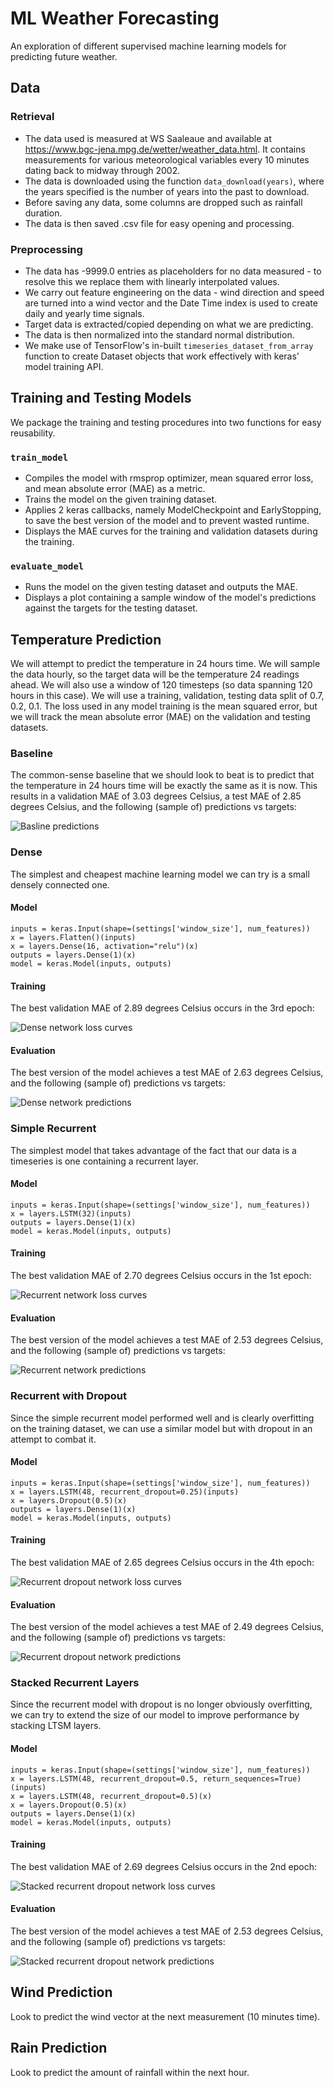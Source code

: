 # ML Weather Forecasting
An exploration of different supervised machine learning models for predicting future weather.

## Data

### Retrieval
- The data used is measured at WS Saaleaue and available at https://www.bgc-jena.mpg.de/wetter/weather_data.html. It contains measurements for various meteorological variables every 10 minutes dating back to midway through 2002.
- The data is downloaded using the function `data_download(years)`, where the years specified is the number of years into the past to download.
- Before saving any data, some columns are dropped such as rainfall duration.
- The data is then saved .csv file for easy opening and processing.

### Preprocessing
- The data has -9999.0 entries as placeholders for no data measured -  to resolve this we replace them with linearly interpolated values.
- We carry out feature engineering on the data - wind direction and speed are turned into a wind vector and the Date Time index is used to create daily and yearly time signals.
- Target data is extracted/copied depending on what we are predicting.
- The data is then normalized into the standard normal distribution.
- We make use of TensorFlow's in-built `timeseries_dataset_from_array` function to create Dataset objects that work effectively with keras' model training API.

## Training and Testing Models
We package the training and testing procedures into two functions for easy reusability. 

### `train_model`
- Compiles the model with rmsprop optimizer, mean squared error loss, and mean absolute error (MAE) as a metric.
- Trains the model on the given training dataset.
- Applies 2 keras callbacks, namely ModelCheckpoint and EarlyStopping, to save the best version of the model and to prevent wasted runtime.
- Displays the MAE curves for the training and validation datasets during the training.

### `evaluate_model`
- Runs the model on the given testing dataset and outputs the MAE.
- Displays a plot containing a sample window of the model's predictions against the targets for the testing dataset.

## Temperature Prediction
We will attempt to predict the temperature in 24 hours time. We will sample the data hourly, so the target data will be the temperature 24 readings ahead. We will also use a window of 120 timesteps (so data spanning 120 hours in this case). We will use a training, validation, testing data split of 0.7, 0.2, 0.1. The loss used in any model training is the mean squared error, but we will track the mean absolute error (MAE) on the validation and testing datasets.

### Baseline
The common-sense baseline that we should look to beat is to predict that the temperature in 24 hours time will be exactly the same as it is now. This results in a validation MAE of 3.03 degrees Celsius, a test MAE of 2.85 degrees Celsius, and the following (sample of) predictions vs targets:

![Basline predictions](/figures/temperature/baseline_evaluation.png)

### Dense
The simplest and cheapest machine learning model we can try is a small densely connected one. 

#### Model

```
inputs = keras.Input(shape=(settings['window_size'], num_features))
x = layers.Flatten()(inputs)
x = layers.Dense(16, activation="relu")(x)
outputs = layers.Dense(1)(x)
model = keras.Model(inputs, outputs)
```

#### Training
The best validation MAE of 2.89 degrees Celsius occurs in the 3rd epoch:

![Dense network loss curves](/figures/temperature/dense_training.png)

#### Evaluation
The best version of the model achieves a test MAE of 2.63 degrees Celsius, and the following (sample of) predictions vs targets:

![Dense network predictions](/figures/temperature/dense_evaluation.png)

### Simple Recurrent
The simplest model that takes advantage of the fact that our data is a timeseries is one containing a recurrent layer.

#### Model

```
inputs = keras.Input(shape=(settings['window_size'], num_features))
x = layers.LSTM(32)(inputs)
outputs = layers.Dense(1)(x)
model = keras.Model(inputs, outputs)
```

#### Training
The best validation MAE of 2.70 degrees Celsius occurs in the 1st epoch:

![Recurrent network loss curves](/figures/temperature/recurrent_training.png)

#### Evaluation
The best version of the model achieves a test MAE of 2.53 degrees Celsius, and the following (sample of) predictions vs targets:

![Recurrent network predictions](/figures/temperature/recurrent_evaluation.png)

### Recurrent with Dropout
Since the simple recurrent model performed well and is clearly overfitting on the training dataset, we can use a similar model but with dropout in an attempt to combat it.

#### Model

```
inputs = keras.Input(shape=(settings['window_size'], num_features))
x = layers.LSTM(48, recurrent_dropout=0.25)(inputs)
x = layers.Dropout(0.5)(x)
outputs = layers.Dense(1)(x)
model = keras.Model(inputs, outputs)
```

#### Training
The best validation MAE of 2.65 degrees Celsius occurs in the 4th epoch:

![Recurrent dropout network loss curves](/figures/temperature/recurrent_dropout_training.png)

#### Evaluation
The best version of the model achieves a test MAE of 2.49 degrees Celsius, and the following (sample of) predictions vs targets:

![Recurrent dropout network predictions](/figures/temperature/recurrent_dropout_evaluation.png)

### Stacked Recurrent Layers
Since the recurrent model with dropout is no longer obviously overfitting, we can try to extend the size of our model to improve performance by stacking LTSM layers.

#### Model

```
inputs = keras.Input(shape=(settings['window_size'], num_features))
x = layers.LSTM(48, recurrent_dropout=0.5, return_sequences=True)(inputs)
x = layers.LSTM(48, recurrent_dropout=0.5)(x)
x = layers.Dropout(0.5)(x)
outputs = layers.Dense(1)(x)
model = keras.Model(inputs, outputs)
```

#### Training
The best validation MAE of 2.69 degrees Celsius occurs in the 2nd epoch:

![Stacked recurrent dropout network loss curves](/figures/temperature/stacked_recurrent_training.png)

#### Evaluation
The best version of the model achieves a test MAE of 2.53 degrees Celsius, and the following (sample of) predictions vs targets:

![Stacked recurrent dropout network predictions](/figures/temperature/stacked_recurrent_evaluation.png)

## Wind Prediction
Look to predict the wind vector at the next measurement (10 minutes time).

## Rain Prediction
Look to predict the amount of rainfall within the next hour.

